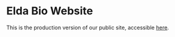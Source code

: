# Elda Bio Website
This is the production version of our public site, accessible [here](https://elda.bio).
